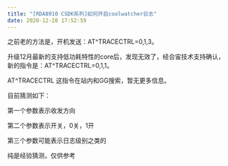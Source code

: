 ```yaml
---
title: "[RDA8910 CSDK系列]如何开启coolwatcher日志"
date: 2020-12-28 17:52:59
---
```


<p>之前老的方法是，开机发送：AT^TRACECTRL=0,1,3。</p><p></p><p>升级12月最新的支持低功耗特性的core后，发现无效了，经合宙技术支持确认，新的指令是：AT^TRACECTRL=0,1,1。<br/></p><p>AT^TRACECTRL 这指令在站内和GG搜索，暂无更多信息。</p><p></p><p>目前猜测如下：</p><p>第一个参数表示收发方向</p><p>第二个参数表示开关，0关，1开</p><p>第三个参数可能表示日志级别之类的</p><p></p><p>纯是经验猜测，仅供参考</p>
